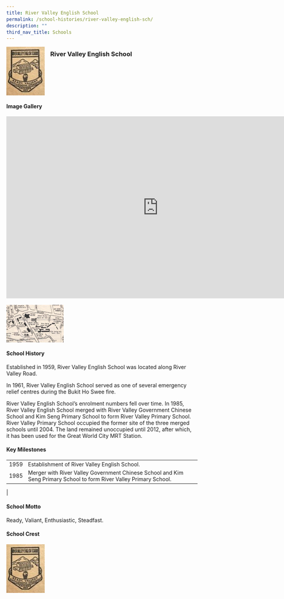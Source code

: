 ```yaml
---
title: River Valley English School
permalink: /school-histories/river-valley-english-sch/
description: ""
third_nav_title: Schools
---
```

<img align="left" style="width:20%;margin-right:15px;" src="/images/rivervalleyengsch1.png">

### **River Valley English School**

<br clear="left">

#### **Image Gallery**

<iframe src="https://docs.google.com/presentation/d/e/2PACX-1vSTbZ1-QqrIt3sf2Kg0MPZEMKDWms_4WiUIYIE41QaYKSFLVkVzlkUwQGh5tStgIbCuDsWD2H9IrEKf/embed?start=false&amp;loop=true&amp;delayms=5000" frameborder="0" width="800" height="479" allowfullscreen="true"></iframe>

<p><a href="/images/rivervalleyengsch2.jpg">  
<img align="left" style="width:30%;margin-right:15px;" src="/images/rivervalleyengsch2.jpg">
</a></p>

<br clear="left">

#### **School History**
Established in 1959, River Valley English School was located along River Valley Road.

In 1961, River Valley English School served as one of several emergency relief centres during the Bukit Ho Swee fire.

River Valley English School’s enrolment numbers fell over time. In 1985, River Valley English School merged with River Valley Government Chinese School and Kim Seng Primary School to form River Valley Primary School. River Valley Primary School occupied the former site of the three merged schools until 2004. The land remained unoccupied until 2012, after which, it&nbsp;has been used for the Great World City MRT Station.

#### **Key Milestones**

|  |  |
|:---:|---|
| 1959 | Establishment of River Valley English School. |
| 1985 | Merger with River Valley Government Chinese School and Kim Seng Primary School to form River Valley Primary School. |
|

#### **School Motto**
Ready, Valiant, Enthusiastic, Steadfast.

#### **School Crest**
<img align="left" style="width:20%;margin-right:15px;" src="/images/rivervalleyengsch1.png">


<br clear="left">

